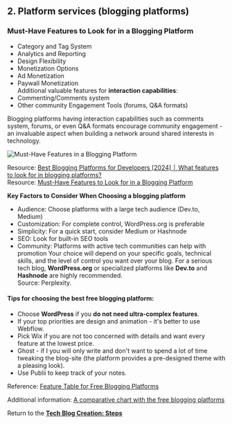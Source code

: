 ## 2. Platform services (blogging platforms)  
### Must-Have Features to Look for in a Blogging Platform  
  
-	Category and Tag System
-	Analytics and Reporting  
-	Design Flexibility  
-	Monetization Options  
-	Ad Monetization  
-	Paywall Monetization  
Additional valuable features for **interaction capabilities**:  
-	Commenting/Comments system 
-	Other community Engagement Tools (forums, Q&A formats)  
  
Blogging platforms having interaction capabilities such as comments system, forums, or even Q&A formats encourage community engagement - an invaluable aspect when building a network around shared interests in technology. 
  
![Must-Have Features in a Blogging Platform](https://bloggingplatforms.app/media/posts/features-to-look-for-in-a-blogging-platform/features-to-look-for-in-a-blogging-platforms.webp)
  
Resource: [Best Blogging Platforms for Developers [2024] │ What features to look for in blogging platforms?](https://bloggingplatforms.app/blog/best-blogging-platforms-for-developers#what-features-to-look-for-in-blogging-platforms)  
Resource: [Must-Have Features to Look for in a Blogging Platform](https://bloggingplatforms.app/blog/features-to-look-for-in-a-blogging-platform#introduction)

  **Key Factors to Consider When Choosing a blogging platform**
-	Audience: Choose platforms with a large tech audience (Dev.to, Medium)
-	Customization: For complete control, WordPress.org is preferable
-	Simplicity: For a quick start, consider Medium or Hashnode
-	SEO: Look for built-in SEO tools
-	Community: Platforms with active tech communities can help with promotion
Your choice will depend on your specific goals, technical skills, and the level of control you want over your blog. For a serious tech blog, **WordPress.org** or specialized platforms like **Dev.to** and **Hashnode** are highly recommended.  
Source: Perplexity.

#### Tips for choosing the best free blogging platform:
-	Choose **WordPress** if you **do not need ultra-complex features**.
-	If your top priorities are design and animation -  it's better to use Webflow.
-	Pick Wix if you are not too concerned with details and want every feature at the lowest price.
-	Ghost - if I you will only write and don't want to spend a lot of time tweaking the blog-site (the platform provides a pre-designed theme with a pleasing look).
-	Use Publii to keep track of your notes.

Reference: [Feature Table for Free Blogging Platforms]( https://bloggingplatforms.app/blog/best-free-platforms-for-blogging#choosing-the-best-free-blogging-platform)  

Additional information: [A comparative chart with the free blogging platforms]( https://docs.google.com/spreadsheets/d/1PRdjfhMYlHbK17R3gev0HSQebgRkS04N/edit?usp=sharing&ouid=103723980475604723599&rtpof=true&sd=true)  

Return to the [**Tech Blog Creation: Steps**](tech_blog.md)
